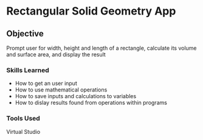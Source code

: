 # Rectangular Solid Geometry App

## Objective

Prompt user for width, height and length of a rectangle, calculate its volume and surface area, and display the result

### Skills Learned

- How to get an user input
- How to use mathematical operations
- How to save inputs and calculations to variables
- How to dislay results found from operations within programs

### Tools Used

Virtual Studio

